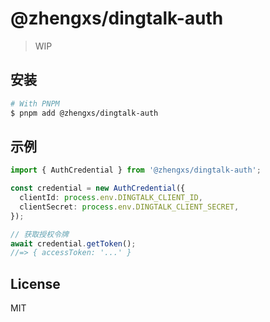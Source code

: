 # @zhengxs/dingtalk-auth

> WIP

## 安装

```sh
# With PNPM
$ pnpm add @zhengxs/dingtalk-auth
```

## 示例

```ts
import { AuthCredential } from '@zhengxs/dingtalk-auth';

const credential = new AuthCredential({
  clientId: process.env.DINGTALK_CLIENT_ID,
  clientSecret: process.env.DINGTALK_CLIENT_SECRET,
});

// 获取授权令牌
await credential.getToken();
//=> { accessToken: '...' }
```

## License

MIT
